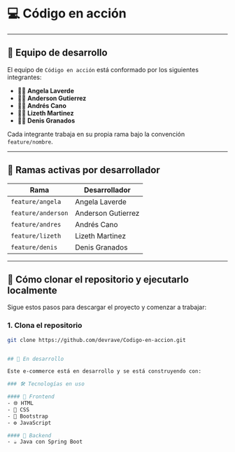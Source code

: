 # 💻 Código en acción

---

## 👥 Equipo de desarrollo

El equipo de `Código en acción` está conformado por los siguientes integrantes:

- 👩‍💻 **Angela Laverde**
- 👨‍💻 **Anderson Gutierrez**
- 👨‍💻 **Andrés Cano**
- 👩‍💻 **Lizeth Martinez**
- 👨‍💻 **Denis Granados**

Cada integrante trabaja en su propia rama bajo la convención `feature/nombre`.

---

## 🌿 Ramas activas por desarrollador

| Rama                | Desarrollador        |
|---------------------|----------------------|
| `feature/angela`    | Angela Laverde       |
| `feature/anderson`  | Anderson Gutierrez   |
| `feature/andres`    | Andrés Cano          |
| `feature/lizeth`    | Lizeth Martinez      |
| `feature/denis`     | Denis Granados       |

---

## 🚀 Cómo clonar el repositorio y ejecutarlo localmente

Sigue estos pasos para descargar el proyecto y comenzar a trabajar:

### 1. Clona el repositorio

```bash
git clone https://github.com/devrave/Codigo-en-accion.git


## 🚧 En desarrollo

Este e-commerce está en desarrollo y se está construyendo con:

### 🛠️ Tecnologías en uso

#### 🎨 Frontend
- 🌐 HTML  
- 🎨 CSS  
- 💠 Bootstrap  
- ⚙️ JavaScript

#### 🔧 Backend
- ☕ Java con Spring Boot



































